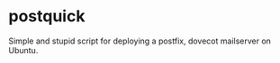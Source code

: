 postquick
=========

Simple and stupid script for deploying a postfix, dovecot mailserver on Ubuntu.
